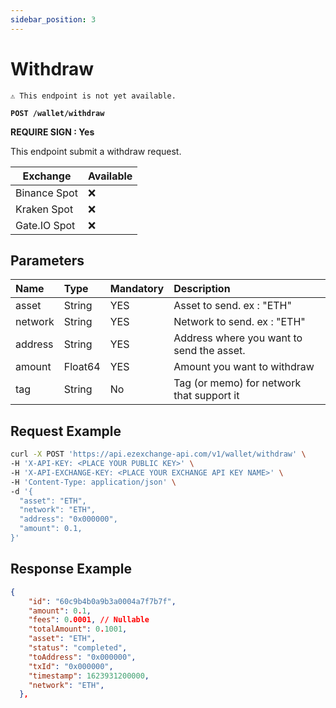 ```yaml
---
sidebar_position: 3
---
```


# Withdraw

`⚠️ This endpoint is not yet available.`

**`POST /wallet/withdraw`**

**REQUIRE SIGN : Yes**

This endpoint submit a withdraw request.

| Exchange     | Available |
| ------------ | --------- |
| Binance Spot | ❌        |
| Kraken Spot  | ❌        |
| Gate.IO Spot | ❌        |

## Parameters

| Name    | Type    | Mandatory | Description                               |
| :------ | :------ | :-------- | :---------------------------------------- |
| asset   | String  | YES       | Asset to send. ex : "ETH"                 |
| network | String  | YES       | Network to send. ex : "ETH"               |
| address | String  | YES       | Address where you want to send the asset. |
| amount  | Float64 | YES       | Amount you want to withdraw               |
| tag     | String  | No        | Tag (or memo) for network that support it |

## Request Example

```bash
curl -X POST 'https://api.ezexchange-api.com/v1/wallet/withdraw' \
-H 'X-API-KEY: <PLACE YOUR PUBLIC KEY>' \
-H 'X-API-EXCHANGE-KEY: <PLACE YOUR EXCHANGE API KEY NAME>' \
-H 'Content-Type: application/json' \
-d '{
  "asset": "ETH",
  "network": "ETH",
  "address": "0x000000",
  "amount": 0.1,
}'
```

## Response Example

```json
{
    "id": "60c9b4b0a9b3a0004a7f7b7f",
    "amount": 0.1,
    "fees": 0.0001, // Nullable
    "totalAmount": 0.1001,
    "asset": "ETH",
    "status": "completed",
    "toAddress": "0x000000",
    "txId": "0x000000",
    "timestamp": 1623931200000,
    "network": "ETH",
  },
```

